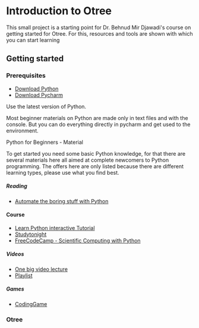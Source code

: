 # Introduction to Otree

This small project is a starting point for Dr. Behnud Mir Djawadi's course on getting started for Otree.
For this, resources and tools are shown with which you can start learning 

## Getting started

### Prerequisites 

- [Download Python](https://www.python.org/downloads/)
- [Download Pycharm](https://www.jetbrains.com/de-de/pycharm/download) 

Use the latest version of Python.

Most beginner materials on Python are made only in text files and with the console. But you can do everything directly in pycharm and get used to the environment.

 Python for Beginners - Material

To get started you need some basic Python knowledge, for that there are several materials here all aimed at complete newcomers to Python programming. The offers here are only listed because there are different learning types, please use what you find best.

##### Reading
- [Automate the boring stuff with Python](https://automatetheboringstuff.com/)

#### Course 
- [Learn Python interactive Tutorial](https://www.learnpython.org/)  
- [Studytonight](https://www.studytonight.com/python/)
- [FreeCodeCamp - Scientific Computing with Python](https://www.freecodecamp.org/learn/scientific-computing-with-python/)
##### Videos

- [One big video lecture](https://www.youtube.com/watch?v=_uQrJ0TkZlc)
- [Playlist](https://www.youtube.com/watch?v=Z1Yd7upQsXY&list=PLBZBJbE_rGRWeh5mIBhD-hhDwSEDxogDg&index=1)

##### Games
- [CodingGame](https://www.codingame.com/start)

### Otree 

